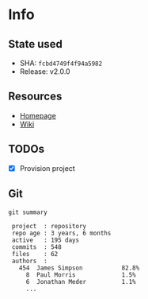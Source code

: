 # Info

## State used
- SHA: `fcbd4749f4f94a5982`
- Release: v2.0.0

## Resources
- [Homepage](https://howlerjs.com/)
- [Wiki](https://github.com/goldfire/howler.js#contents)

## TODOs
- [x] Provision project

 
## Git
`git summary`
```
 project  : repository
 repo age : 3 years, 6 months
 active   : 195 days
 commits  : 548
 files    : 62
 authors  : 
   454  James Simpson           82.8%
     8  Paul Morris             1.5%
     6  Jonathan Meder          1.1%
     ...
```

